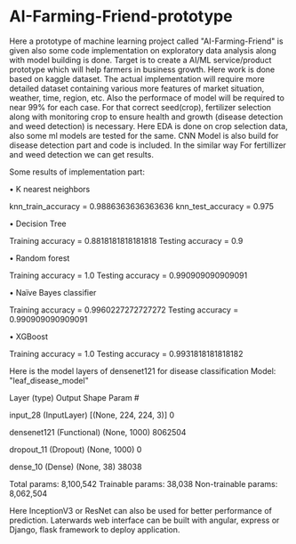 # AI-Farming-Friend-prototype
Here a prototype of machine learning project called "AI-Farming-Friend" is given also some code implementation on exploratory data analysis along with model building is done.
Target is to create a AI/ML service/product prototype which will help farmers in business growth.
Here work is done based on kaggle dataset. The actual implementation will require more detailed dataset containing various more features of market situation, weather, time, region, etc. Also the performace of model will be required to near 99% for each case.
For that correct seed(crop), fertilizer selection along with monitoring crop to ensure health and growth (disease detection and weed detection) is necessary. 
Here EDA is done on crop selection data, also some ml models are tested for the same. CNN Model is also build for disease detection part and code is included. In the similar way For fertillizer and weed detection we can get results.

Some results of implementation part:

•	K nearest neighbors

knn_train_accuracy = 0.9886363636363636
knn_test_accuracy = 0.975 

•	Decision Tree

Training accuracy = 0.8818181818181818
Testing accuracy = 0.9

•	Random forest

Training accuracy = 1.0
Testing accuracy = 0.990909090909091

•	Naïve Bayes classifier

Training accuracy = 0.9960227272727272
Testing accuracy = 0.990909090909091

•	XGBoost

Training accuracy = 1.0
Testing accuracy = 0.9931818181818182

Here is the model layers of densenet121 for disease classification
Model: "leaf_disease_model"

Layer (type)                 Output Shape              Param #   

input_28 (InputLayer)        [(None, 224, 224, 3)]     0         

densenet121 (Functional)     (None, 1000)              8062504   

dropout_11 (Dropout)         (None, 1000)              0         

dense_10 (Dense)             (None, 38)                38038     

Total params: 8,100,542
Trainable params: 38,038
Non-trainable params: 8,062,504

Here InceptionV3 or ResNet can also be used for better performance of prediction. 
Laterwards web interface can be built with angular, express or Django, flask framework to deploy application.





  

